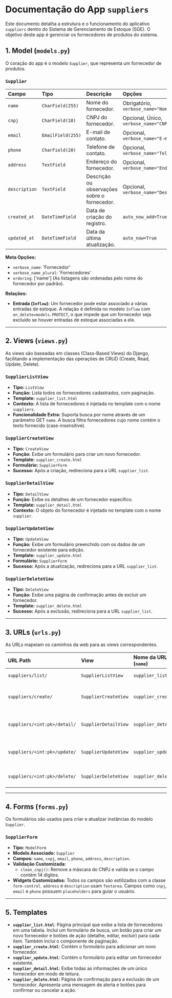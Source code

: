 # Documentação do App `suppliers`

Este documento detalha a estrutura e o funcionamento do aplicativo `suppliers` dentro do Sistema de Gerenciamento de Estoque (SGE). O objetivo deste app é gerenciar os fornecedores de produtos do sistema.

## 1. Model (`models.py`)

O coração do app é o modelo `Supplier`, que representa um fornecedor de produtos.

### `Supplier`

| Campo | Tipo | Descrição | Opções |
| :--- | :--- | :--- | :--- |
| `name` | `CharField(255)` | Nome do fornecedor. | Obrigatório, `verbose_name="Nome"` |
| `cnpj` | `CharField(18)` | CNPJ do fornecedor. | Opcional, Único, `verbose_name="CNPJ"` |
| `email` | `EmailField(255)` | E-mail de contato. | Opcional, `verbose_name="E-mail"` |
| `phone` | `CharField(20)` | Telefone de contato. | Opcional, `verbose_name="Telefone"` |
| `address` | `TextField` | Endereço do fornecedor. | Opcional, `verbose_name="Endereço"` |
| `description` | `TextField` | Descrição ou observações sobre o fornecedor. | Opcional, `verbose_name="Descrição"` |
| `created_at` | `DateTimeField` | Data de criação do registro. | `auto_now_add=True` |
| `updated_at` | `DateTimeField` | Data da última atualização. | `auto_now=True` |

**Meta Opções:**
- `verbose_name`: 'Fornecedor'
- `verbose_name_plural`: 'Fornecedores'
- `ordering`: ['name'] (As listagens são ordenadas pelo nome do fornecedor por padrão).

**Relações:**
- **Entrada (`Inflow`):** Um fornecedor pode estar associado a várias entradas de estoque. A relação é definida no modelo `Inflow` com `on_delete=models.PROTECT`, o que impede que um fornecedor seja excluído se houver entradas de estoque associadas a ele.

---

## 2. Views (`views.py`)

As views são baseadas em classes (Class-Based Views) do Django, facilitando a implementação das operações de CRUD (Create, Read, Update, Delete).

### `SupplierListView`
- **Tipo:** `ListView`
- **Função:** Lista todos os fornecedores cadastrados, com paginação.
- **Template:** `supplier_list.html`
- **Contexto:** A lista de fornecedores é injetada no template com o nome `suppliers`.
- **Funcionalidade Extra:** Suporta busca por nome através de um parâmetro GET `name`. A busca filtra fornecedores cujo nome contém o texto fornecido (case-insensitive).

### `SupplierCreateView`
- **Tipo:** `CreateView`
- **Função:** Exibe um formulário para criar um novo fornecedor.
- **Template:** `supplier_create.html`
- **Formulário:** `SupplierForm`
- **Sucesso:** Após a criação, redireciona para a URL `supplier_list`.

### `SupplierDetailView`
- **Tipo:** `DetailView`
- **Função:** Exibe os detalhes de um fornecedor específico.
- **Template:** `supplier_detail.html`
- **Contexto:** O objeto do fornecedor é injetado no template com o nome `supplier`.

### `SupplierUpdateView`
- **Tipo:** `UpdateView`
- **Função:** Exibe um formulário preenchido com os dados de um fornecedor existente para edição.
- **Template:** `supplier_update.html`
- **Formulário:** `SupplierForm`
- **Sucesso:** Após a atualização, redireciona para a URL `supplier_list`.

### `SupplierDeleteView`
- **Tipo:** `DeleteView`
- **Função:** Exibe uma página de confirmação antes de excluir um fornecedor.
- **Template:** `supplier_delete.html`
- **Sucesso:** Após a exclusão, redireciona para a URL `supplier_list`.

---

## 3. URLs (`urls.py`)

As URLs mapeiam os caminhos da web para as views correspondentes.

| URL Path | View | Nome da URL (`name`) | Descrição |
| :--- | :--- | :--- | :--- |
| `suppliers/list/` | `SupplierListView` | `supplier_list` | Lista todos os fornecedores. |
| `suppliers/create/` | `SupplierCreateView` | `supplier_create` | Exibe o formulário de criação de fornecedor. |
| `suppliers/<int:pk>/detail/` | `SupplierDetailView` | `supplier_detail` | Mostra os detalhes de um fornecedor. |
| `suppliers/<int:pk>/update/` | `SupplierUpdateView` | `supplier_update` | Permite editar um fornecedor existente. |
| `suppliers/<int:pk>/delete/` | `SupplierDeleteView` | `supplier_delete` | Permite excluir um fornecedor. |

---

## 4. Forms (`forms.py`)

Os formulários são usados para criar e atualizar instâncias do modelo `Supplier`.

### `SupplierForm`
- **Tipo:** `ModelForm`
- **Modelo Associado:** `Supplier`
- **Campos:** `name`, `cnpj`, `email`, `phone`, `address`, `description`.
- **Validação Customizada:**
  - `clean_cnpj()`: Remove a máscara do CNPJ e valida se o campo contém 14 dígitos.
- **Widgets Customizados:** Todos os campos são estilizados com a classe `form-control`. `address` e `description` usam `Textarea`. Campos como `cnpj`, `email` e `phone` possuem `placeholders` para guiar o usuário.

---

## 5. Templates

- **`supplier_list.html`**: Página principal que exibe a lista de fornecedores em uma tabela. Inclui um formulário de busca, um botão para criar um novo fornecedor e botões de ação (detalhe, editar, excluir) para cada item. Também inclui o componente de paginação.
- **`supplier_create.html`**: Contém o formulário para adicionar um novo fornecedor.
- **`supplier_update.html`**: Contém o formulário para editar um fornecedor existente.
- **`supplier_detail.html`**: Exibe todas as informações de um único fornecedor em modo de leitura.
- **`supplier_delete.html`**: Página de confirmação para a exclusão de um fornecedor. Apresenta uma mensagem de alerta e botões para confirmar ou cancelar a ação.

